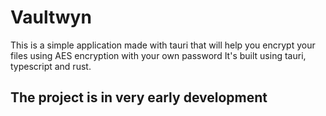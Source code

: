# Vaultwyn

This is a simple application made with tauri that will help you encrypt your files using AES encryption with your own password
It's built using tauri, typescript and rust.

## The project is in very early development